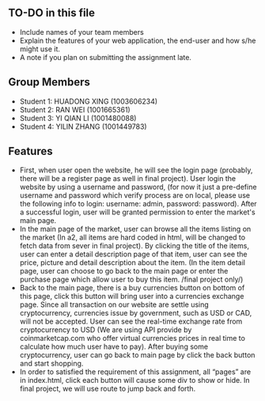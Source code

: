 ## TO-DO in this file

- Include names of your team members
- Explain the features of your web application, the end-user and how s/he might use it.
- A note if you plan on submitting the assignment late.

## Group Members
- Student 1: HUADONG XING (1003606234)
- Student 2: RAN WEI (1001665361)
- Student 3: YI QIAN LI (1001480088)
- Student 4: YILIN ZHANG (1001449783)

## Features
- First, when user open the website, he will see the login page (probably, there will be a register page as well in final project). User login the website by using a username and password, (for now it just a pre-define username and password which verify process are on local, please use the following info to login: username: admin, password: password). After a successful login, user will be granted permission to enter the market's main page.
- In the main page of the market, user can browse all the items listing on the market (In a2, all items are hard coded in html, will be changed to fetch data from sever in final project). By clicking the title of the items, user can enter a detail description page of that item, user can see the price, picture and detail description about the item. (In the item detail page, user can choose to go back to the main page or enter the purchase page which allow user to buy this item. /final project only/)
- Back to the main page, there is a buy currencies button on bottom of this page, click this button will bring user into a currencies exchange page. Since all transaction on our website are settle using cryptocurrency, currencies issue by government, such as USD or CAD, will not be accepted. User can see the real-time exchange rate from cryptocurrency to USD (We are using API provide by coinmarketcap.com who offer virtual currencies prices in real time to calculate how much user have to pay). After buying some cryptocurrency, user can go back to main page by click the back button and start shopping.
- In order to satisfied the requirement of this assignment, all “pages” are in index.html, click each button will cause some div to show or hide. In final project, we will use route to jump back and forth.
